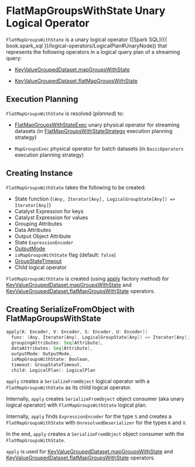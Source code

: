 # FlatMapGroupsWithState Unary Logical Operator

`FlatMapGroupsWithState` is a unary logical operator ([Spark SQL]({{ book.spark_sql }}/logical-operators/LogicalPlan#UnaryNode)) that represents the following operators in a logical query plan of a streaming query:

* [KeyValueGroupedDataset.mapGroupsWithState](../KeyValueGroupedDataset.md#mapGroupsWithState)

* [KeyValueGroupedDataset.flatMapGroupsWithState](../KeyValueGroupedDataset.md#flatMapGroupsWithState)

## Execution Planning

`FlatMapGroupsWithState` is resolved (_planned_) to:

* [FlatMapGroupsWithStateExec](../physical-operators/FlatMapGroupsWithStateExec.md) unary physical operator for streaming datasets (in [FlatMapGroupsWithStateStrategy](../execution-planning-strategies/FlatMapGroupsWithStateStrategy.md) execution planning strategy)

* `MapGroupsExec` physical operator for batch datasets (in `BasicOperators` execution planning strategy)

## Creating Instance

`FlatMapGroupsWithState` takes the following to be created:

* <span id="func"> State function (`(Any, Iterator[Any], LogicalGroupState[Any]) => Iterator[Any]`)
* <span id="keyDeserializer"> Catalyst Expression for keys
* <span id="valueDeserializer"> Catalyst Expression for values
* <span id="groupingAttributes"> Grouping Attributes
* <span id="dataAttributes"> Data Attributes
* <span id="outputObjAttr"> Output Object Attribute
* <span id="stateEncoder"> State `ExpressionEncoder`
* <span id="outputMode"> [OutputMode](../OutputMode.md)
* <span id="isMapGroupsWithState"> `isMapGroupsWithState` flag (default: `false`)
* <span id="timeout"> [GroupStateTimeout](../GroupStateTimeout.md)
* <span id="child"> Child logical operator

`FlatMapGroupsWithState` is created (using [apply](#apply) factory method) for [KeyValueGroupedDataset.mapGroupsWithState](../KeyValueGroupedDataset.md#mapGroupsWithState) and [KeyValueGroupedDataset.flatMapGroupsWithState](../KeyValueGroupedDataset.md#flatMapGroupsWithState) operators.

## <span id="apply"> Creating SerializeFromObject with FlatMapGroupsWithState

```scala
apply[K: Encoder, V: Encoder, S: Encoder, U: Encoder](
  func: (Any, Iterator[Any], LogicalGroupState[Any]) => Iterator[Any],
  groupingAttributes: Seq[Attribute],
  dataAttributes: Seq[Attribute],
  outputMode: OutputMode,
  isMapGroupsWithState: Boolean,
  timeout: GroupStateTimeout,
  child: LogicalPlan): LogicalPlan
```

`apply` creates a `SerializeFromObject` logical operator with a `FlatMapGroupsWithState` as its child logical operator.

Internally, `apply` creates `SerializeFromObject` object consumer (aka unary logical operator) with `FlatMapGroupsWithState` logical plan.

Internally, `apply` finds `ExpressionEncoder` for the type `S` and creates a `FlatMapGroupsWithState` with `UnresolvedDeserializer` for the types `K` and `V`.

In the end, `apply` creates a `SerializeFromObject` object consumer with the `FlatMapGroupsWithState`.

`apply` is used for [KeyValueGroupedDataset.mapGroupsWithState](../KeyValueGroupedDataset.md#mapGroupsWithState) and [KeyValueGroupedDataset.flatMapGroupsWithState](../KeyValueGroupedDataset.md#flatMapGroupsWithState) operators.
